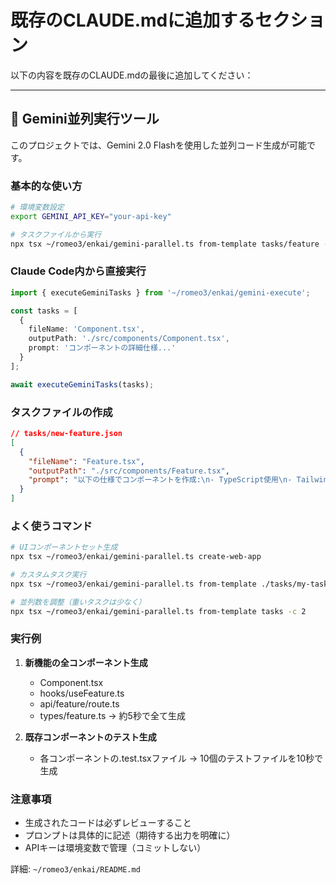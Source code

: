 # 既存のCLAUDE.mdに追加するセクション

以下の内容を既存のCLAUDE.mdの最後に追加してください：

---

## 🚀 Gemini並列実行ツール

このプロジェクトでは、Gemini 2.0 Flashを使用した並列コード生成が可能です。

### 基本的な使い方

```bash
# 環境変数設定
export GEMINI_API_KEY="your-api-key"

# タスクファイルから実行
npx tsx ~/romeo3/enkai/gemini-parallel.ts from-template tasks/feature -c 5
```

### Claude Code内から直接実行

```typescript
import { executeGeminiTasks } from '~/romeo3/enkai/gemini-execute';

const tasks = [
  {
    fileName: 'Component.tsx',
    outputPath: './src/components/Component.tsx',
    prompt: 'コンポーネントの詳細仕様...'
  }
];

await executeGeminiTasks(tasks);
```

### タスクファイルの作成

```json
// tasks/new-feature.json
[
  {
    "fileName": "Feature.tsx",
    "outputPath": "./src/components/Feature.tsx",
    "prompt": "以下の仕様でコンポーネントを作成:\n- TypeScript使用\n- Tailwind CSS\n- エラーハンドリング\n- ローディング状態"
  }
]
```

### よく使うコマンド

```bash
# UIコンポーネントセット生成
npx tsx ~/romeo3/enkai/gemini-parallel.ts create-web-app

# カスタムタスク実行
npx tsx ~/romeo3/enkai/gemini-parallel.ts from-template ./tasks/my-tasks

# 並列数を調整（重いタスクは少なく）
npx tsx ~/romeo3/enkai/gemini-parallel.ts from-template tasks -c 2
```

### 実行例

1. **新機能の全コンポーネント生成**
   - Component.tsx
   - hooks/useFeature.ts
   - api/feature/route.ts
   - types/feature.ts
   → 約5秒で全て生成

2. **既存コンポーネントのテスト生成**
   - 各コンポーネントの.test.tsxファイル
   → 10個のテストファイルを10秒で生成

### 注意事項

- 生成されたコードは必ずレビューすること
- プロンプトは具体的に記述（期待する出力を明確に）
- APIキーは環境変数で管理（コミットしない）

詳細: `~/romeo3/enkai/README.md`